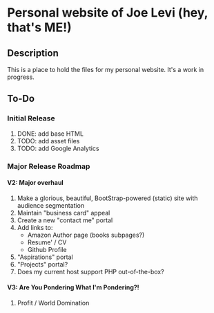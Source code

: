 # Personal website of Joe Levi (hey, that's **ME!**)

## Description
This is a place to hold the files for my personal website. It's a work in progress.

## To-Do

### Initial Release
1. DONE: add base HTML
1. TODO: add asset files
1. TODO: add Google Analytics

### Major Release Roadmap

#### V2: Major overhaul
1. Make a glorious, beautiful, BootStrap-powered (static) site with audience segmentation
1. Maintain "business card" appeal
1. Create a new "contact me" portal
1. Add links to:
   - Amazon Author page (books subpages?)
   - Resume' / CV
   - Github Profile
1. "Aspirations" portal
1. "Projects" portal?
1. Does my current host support PHP out-of-the-box?

#### V3: Are You Pondering What I'm Pondering?!
1. Profit / World Domination

